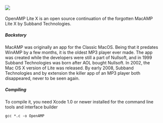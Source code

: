 # <img src="/">
OpenAMP Lite X is an open source continuation of the forgotten MacAMP Lite X by Subband Technologies.

##### Backstory
MacAMP was originally an app for the Classic MacOS. Being that it predates WinAMP by a few months, it is the oldest MP3 player ever made. The app was created while the developers were still a part of Nullsoft, and in 1999 Subband Technologies was born after AOL bought Nullsoft. In 2002, the Mac OS X version of Lite was released. By early 2008, Subband Technologies and by extension the killer app of an MP3 player both disappeared, never to be seen again.

##### Compiling
To compile it, you need Xcode 1.0 or newer installed for the command line tools and interface builder

`gcc *.c -o OpenAMP`

